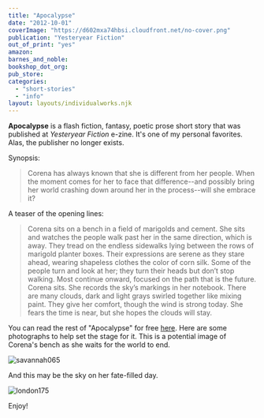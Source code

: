 ```yaml
---
title: "Apocalypse"
date: "2012-10-01"
coverImage: "https://d602mxa74hbsi.cloudfront.net/no-cover.png"
publication: "Yesteryear Fiction"
out_of_print: "yes"
amazon:
barnes_and_noble:
bookshop_dot_org:
pub_store:
categories:
  - "short-stories"
  - "info"
layout: layouts/individualworks.njk
---
```


**Apocalypse** is a flash fiction, fantasy, poetic prose short story that was published at _Yesteryear Fiction_ e-zine. It's one of my personal favorites. Alas, the publisher no longer exists.

Synopsis:

> Corena has always known that she is different from her people. When the moment comes for her to face that difference--and possibly bring her world crashing down around her in the process--will she embrace it?

A teaser of the opening lines:

> Corena sits on a bench in a field of marigolds and cement. She sits and watches the people walk past her in the same direction, which is away. They tread on the endless sidewalks lying between the rows of marigold planter boxes. Their expressions are serene as they stare ahead, wearing shapeless clothes the color of corn silk. Some of the people turn and look at her; they turn their heads but don’t stop walking. Most continue onward, focused on the path that is the future. Corena sits. She records the sky’s markings in her notebook. There are many clouds, dark and light grays swirled together like mixing paint. They give her comfort, though the wind is strong today. She fears the time is near, but she hopes the clouds will stay.

You can read the rest of "Apocalypse" for free [here](http://www.yesteryearfiction.com/2011/03/31211.html "Yesteryear Fiction"). Here are some photographs to help set the stage for it. This is a potential image of Corena's bench as she waits for the world to end.

![](https://d2ypg8o05lff0b.cloudfront.net/wp-content/uploads/sites/3/pages/savannah0651.jpg "savannah065")

And this may be the sky on her fate-filled day.

![](https://d2ypg8o05lff0b.cloudfront.net/wp-content/uploads/sites/3/pages/london175.jpg "london175")

Enjoy!
